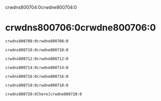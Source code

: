 crwdns800704:0crwdne800704:0
# crwdns800706:0crwdne800706:0

```
crwdns800708:0crwdne800708:0

crwdns800710:0crwdne800710:0

crwdns800712:0crwdne800712:0

crwdns800714:0crwdne800714:0

crwdns800716:0crwdne800716:0

crwdns800718:0crwdne800718:0

crwdns800720:0[here]crwdne800720:0
```
